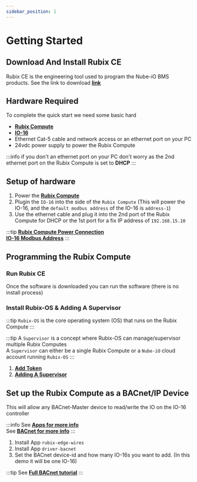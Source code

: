 ```yaml
---
sidebar_position: 1
---
```


# Getting Started

## Download And Install Rubix CE
Rubix CE is the engineering tool used to program the Nube-iO BMS products. See the link to download [**link**](../rubix-ce/setup/download.md)


## Hardware Required
To complete the quick start we need some basic hard
- [**Rubix Compute**](../hardware/controllers/supervisors/rubix-compute/overview.md)
- [**IO-16**](../hardware/controllers/io-controllers/IO-16/overview.md)
- Ethernet Cat-5 cable and network access or an ethernet port on your PC
- 24vdc power supply to power the Rubix Compute


:::info
if you don't an ethernet port on your PC don't worry as the 2nd ethernet port on the Rubix Compute is set to **DHCP**
:::


## Setup of hardware

1. Power the [**Rubix Compute**](../hardware/controllers/supervisors/rubix-compute/overview.md)
2. Plugin the `IO-16` into the side of the `Rubix Compute` (This will power the IO-16, and the `default modbus address` of the IO-16 is `address-1`)
3. Use the ethernet cable and plug it into the 2nd port of the Rubix Compute for DHCP or the 1st port for a fix IP address of `192.168.15.10`

:::tip
[**Rubix Compute Power Connection**](../hardware/controllers/supervisors/rubix-compute/power.md) <br/>
[**IO-16 Modbus Address**](../hardware/controllers/io-controllers/IO-16/parameters.md#dip-switch-configuration) 
:::

## Programming the Rubix Compute
### Run Rubix CE
Once the software is downloaded you can run the software (there is no install process)

### Install Rubix-OS & Adding A Supervisor

:::tip
`Rubix-OS` is the core operating system (OS) that runs on the Rubix Compute
:::

:::tip
A `Supervisor` is a concept where Rubix-OS can manage/supervisor multiple Rubix Computes <br/>
A `Supervisor` can either be a single Rubix Compute or a `Nube-iO` cloud account running `Rubix-OS`
:::

1. [**Add Token**](../rubix-ce/setup/getting-started.md#add-token)
2. [**Adding A Supervisor**](../rubix-ce/setup/supervisor.md)

## Set up the Rubix Compute as a BACnet/IP Device
This will allow any BACnet-Master device to read/write the IO on the IO-16 controller

:::info
See [**Apps for more info**](../rubix-ce/setup/apps.md) <br/>
See [**BACnet for more info**](../rubix-ce/drivers/bacnet/bacnet-server/bacnet-server.md) 
:::

1. Install App `rubix-edge-wires`
2. Install App `driver-bacnet`
3. Set the BACnet device-id and how many IO-16s you want to add. (In this demo it will be one IO-16)


:::tip
See [**Full BACnet tutorial**](bacnet-device.md)
:::